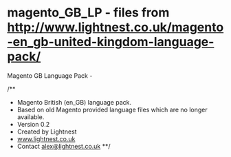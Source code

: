 # magento_GB_LP - files from http://www.lightnest.co.uk/magento-en_gb-united-kingdom-language-pack/
Magento GB Language Pack - 

/**
 * Magento British (en_GB) language pack.
 * Based on old Magento provided language files which are no longer available.
 * Version 0.2
 * Created by Lightnest
 * www.lightnest.co.uk
 * Contact alex@lightnest.co.uk
 **/

